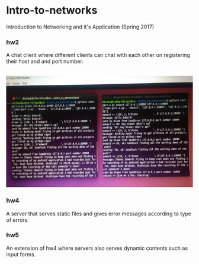 # Intro-to-networks
Introduction to Networking and it's Application (Spring 2017)

### hw2
<p> A chat client where different clients can chat with each other on registering their host and and port number.</p><br>
<img src="https://github.com/dichha/Intro-to-networks/blob/master/images/chat-client.jpg" width=600, height="300">

### hw4
A server that serves static files and gives error messages according to type of errors.

### hw5 
An extension of hw4 where servers also serves dynamic contents such as input forms. 

